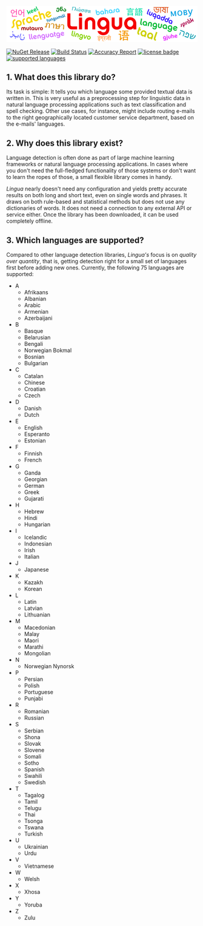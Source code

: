 ![lingua](images/logo.png) 

[![NuGet Release][nuget image]][nuget url]
[![Build Status](https://github.com/russcam/lingua-dotnet/actions/workflows/dotnet.yml/badge.svg)](https://github.com/russcam/lingua-dotnet/actions/workflows/dotnet.yml)
[![Accuracy Report](https://github.com/russcam/lingua-dotnet/actions/workflows/accuracy_report.yml/badge.svg)](https://github.com/russcam/lingua-dotnet/actions/workflows/accuracy_report.yml)
[![license badge][license badge]][license url]
[![supported languages][supported languages badge]](#3-which-languages-are-supported)

## 1. What does this library do?
Its task is simple: It tells you which language some provided textual data is written in. 
This is very useful as a preprocessing step for linguistic data in natural language 
processing applications such as text classification and spell checking. 
Other use cases, for instance, might include routing e-mails to the right geographically 
located customer service department, based on the e-mails' languages.

## 2. Why does this library exist?
Language detection is often done as part of large machine learning frameworks or natural 
language processing applications. In cases where you don't need the full-fledged 
functionality of those systems or don't want to learn the ropes of those, 
a small flexible library comes in handy. 

*Lingua* nearly doesn't need any configuration and 
yields pretty accurate results on both long and short text, even on single words and phrases. 
It draws on both rule-based and statistical methods but does not use any dictionaries of words. 
It does not need a connection to any external API or service either. 
Once the library has been downloaded, it can be used completely offline. 

## 3. Which languages are supported?

Compared to other language detection libraries, *Lingua's* focus is on *quality over quantity*, that is, 
getting detection right for a small set of languages first before adding new ones. 
Currently, the following 75 languages are supported:

- A
  - Afrikaans
  - Albanian
  - Arabic
  - Armenian
  - Azerbaijani
- B
  - Basque
  - Belarusian
  - Bengali
  - Norwegian Bokmal
  - Bosnian
  - Bulgarian
- C
  - Catalan
  - Chinese
  - Croatian
  - Czech
- D
  - Danish
  - Dutch
- E
  - English
  - Esperanto
  - Estonian
- F
  - Finnish
  - French
- G
  - Ganda
  - Georgian
  - German
  - Greek
  - Gujarati
- H
  - Hebrew
  - Hindi
  - Hungarian
- I
  - Icelandic
  - Indonesian
  - Irish
  - Italian
- J
  - Japanese
- K
  - Kazakh
  - Korean
- L
  - Latin
  - Latvian
  - Lithuanian
- M
  - Macedonian
  - Malay
  - Maori
  - Marathi
  - Mongolian
- N
  - Norwegian Nynorsk
- P
  - Persian
  - Polish
  - Portuguese
  - Punjabi
- R
  - Romanian
  - Russian
- S
  - Serbian
  - Shona
  - Slovak
  - Slovene
  - Somali
  - Sotho
  - Spanish
  - Swahili
  - Swedish
- T
  - Tagalog
  - Tamil
  - Telugu
  - Thai
  - Tsonga
  - Tswana
  - Turkish
- U
  - Ukrainian
  - Urdu
- V
  - Vietnamese
- W
  - Welsh
- X
  - Xhosa
- Y
  - Yoruba
- Z
  - Zulu   

[nuget url]: https://www.nuget.org/packages/Lingua/
[nuget image]: https://img.shields.io/nuget/v/Lingua.svg
[license badge]: https://img.shields.io/badge/license-Apache%202.0-blue.svg
[license url]: https://www.apache.org/licenses/LICENSE-2.0
[supported languages badge]: https://img.shields.io/badge/supported%20languages-75-green.svg
